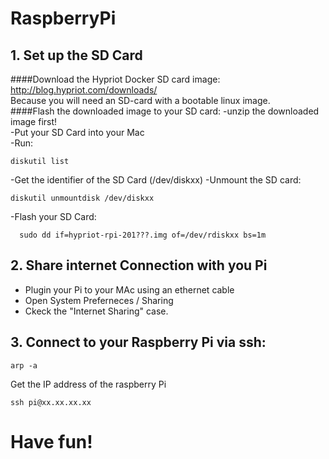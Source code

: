# RaspberryPi
## 1. Set up the SD Card

####Download the Hypriot Docker SD card image:  
   http://blog.hypriot.com/downloads/  
Because you will need an SD-card with a bootable linux image.  
####Flash the downloaded image to your SD card: 
-unzip the downloaded image first!  
-Put your SD Card into your Mac  
-Run:  

    diskutil list
-Get the identifier of the SD Card (/dev/diskxx)
-Unmount the SD card:  

    diskutil unmountdisk /dev/diskxx
-Flash your SD Card:  

      sudo dd if=hypriot-rpi-201???.img of=/dev/rdiskxx bs=1m  

## 2. Share internet Connection with you Pi

- Plugin  your Pi to your MAc using an ethernet cable
- Open System Preferneces / Sharing 
- Ckeck the "Internet Sharing" case.

## 3. Connect to your Raspberry Pi via ssh:

    arp -a
Get the IP address of the raspberry Pi

    ssh pi@xx.xx.xx.xx
# Have fun!
